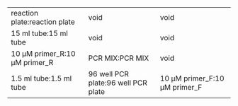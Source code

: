 ||||
|----|----|----|
|reaction plate:reaction plate|void|void|
|15 ml tube:15 ml tube|void|void|
|10 μM primer_R:10 μM primer_R|PCR MIX:PCR MIX|void|
|1.5 ml tube:1.5 ml tube|96 well PCR plate:96 well PCR plate|10 μM primer_F:10 μM primer_F|
